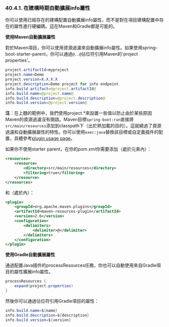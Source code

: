 ### 40.4.1. 在建構時期自動擴展info屬性

你可以使用已經存在的建構配置自動擴展info屬性，而不是對在項目建構配置中存在的屬性進行硬編碼。這在Maven和Gradle都是可能的。

**使用Maven自動擴展屬性**

對於Maven項目，你可以使用資源過濾來自動擴展info屬性。如果使用spring-boot-starter-parent，你可以通過`@..@`佔位符引用Maven的'project properties'。
```java
project.artifactId=myproject
project.name=Demo
project.version=X.X.X.X
project.description=Demo project for info endpoint
info.build.artifact=@project.artifactId@
info.build.name=@project.name@
info.build.description=@project.description@
info.build.version=@project.version@
```
**注**：在上麵的範例中，我們使用project.*來設置一些值以防止由於某些原因Maven的資源過濾沒有開啟。Maven目標`spring-boot:run`直接將`src/main/resources`添加到classpath下（出於熱加載的目的）。這就繞過了資源過濾和自動擴展屬性的特性。你可以使用`exec:java`替換該目標或自定義插件的配置，具體參考[plugin usage page](http://docs.spring.io/spring-boot/docs/1.3.0.BUILD-SNAPSHOT/maven-plugin/usage.html)。

如果你不使用starter parent，在你的pom.xml你需要添加（處於<build/>元素內）：
```xml
<resources>
    <resource>
        <directory>src/main/resources</directory>
        <filtering>true</filtering>
    </resource>
</resources>
```
和（處於<plugins/>內）：
```xml
<plugin>
    <groupId>org.apache.maven.plugins</groupId>
    <artifactId>maven-resources-plugin</artifactId>
    <version>2.6</version>
    <configuration>
        <delimiters>
            <delimiter>@</delimiter>
        </delimiters>
    </configuration>
</plugin>
```
**使用Gradle自動擴展屬性**

通過配置Java插件的processResources任務，你也可以自動使用來自Gradle項目的屬性擴展info屬性。
```java
processResources {
    expand(project.properties)
}
```
然後你可以通過佔位符引用Gradle項目的屬性：
```java
info.build.name=${name}
info.build.description=${description}
info.build.version=${version}
```
